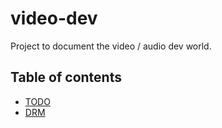 # video-dev

Project to document the video / audio dev world.


## Table of contents

* [TODO](TODO.md)
* [DRM](DRM.md)
